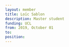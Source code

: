 ```yaml
---
layout: member
title: Loïc Sablon
description: Master student
funding: UCL
from: 2019, October 01
to:
position:
---
```


